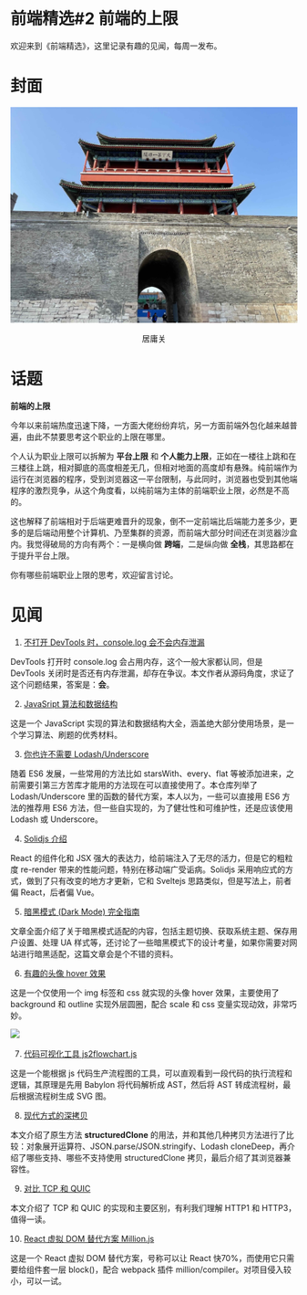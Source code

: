 # 前端精选#2 前端的上限

欢迎来到《前端精选》，这里记录有趣的见闻，每周一发布。

# 封面

![](../assets/居庸关.jpg)
<p align=center>居庸关</p>

# 话题

**前端的上限**

今年以来前端热度迅速下降，一方面大佬纷纷弃坑，另一方面前端外包化越来越普遍，由此不禁要思考这个职业的上限在哪里。

个人认为职业上限可以拆解为 **平台上限** 和 **个人能力上限**，正如在一楼往上跳和在三楼往上跳，相对脚底的高度相差无几，但相对地面的高度却有悬殊。纯前端作为运行在浏览器的程序，受到浏览器这一平台限制，与此同时，浏览器也受到其他端程序的激烈竞争，从这个角度看，以纯前端为主体的前端职业上限，必然是不高的。

这也解释了前端相对于后端更难晋升的现象，倒不一定前端比后端能力差多少，更多的是后端动用整个计算机、乃至集群的资源，而前端大部分时间还在浏览器沙盒内。我觉得破局的方向有两个：一是横向做 **跨端**，二是纵向做 **全栈**，其思路都在于提升平台上限。

你有哪些前端职业上限的思考，欢迎留言讨论。


# 见闻

1. [不打开 DevTools 时，console.log 会不会内存泄漏](https://blog.rexskz.info/getting-to-bottom-will-console-log-cause-memory-leak-when-devtools-is-off.html)

DevTools 打开时 console.log 会占用内存，这个一般大家都认同，但是 DevTools 关闭时是否还有内存泄漏，却存在争议。本文作者从源码角度，求证了这个问题结果，答案是：**会**。


2. [JavaSript 算法和数据结构](https://github.com/trekhleb/javascript-algorithms)

这是一个 JavaScript 实现的算法和数据结构大全，涵盖绝大部分使用场景，是一个学习算法、刷题的优秀材料。

3. [你也许不需要 Lodash/Underscore](https://github.com/you-dont-need/You-Dont-Need-Lodash-Underscore)

随着 ES6 发展，一些常用的方法比如 starsWith、every、flat 等被添加进来，之前需要引第三方苦库才能用的方法现在可以直接使用了。本仓库列举了 Lodash/Underscore 里的函数的替代方案，本人以为，一些可以直接用 ES6 方法的推荐用 ES6 方法，但一些自实现的，为了健壮性和可维护性，还是应该使用 Lodash 或 Underscore。

4. [Solidjs 介绍](https://www.loginradius.com/blog/engineering/guest-post/introduction-to-solidjs/)

React 的组件化和 JSX 强大的表达力，给前端注入了无尽的活力，但是它的粗粒度 re-render 带来的性能问题，特别在移动端广受诟病。Solidjs 采用响应式的方式，做到了只有改变的地方才更新，它和 Sveltejs 思路类似，但是写法上，前者偏 React，后者偏 Vue。


5. [暗黑模式 (Dark Mode) 完全指南](https://css-tricks.com/a-complete-guide-to-dark-mode-on-the-web/)

文章全面介绍了关于暗黑模式适配的内容，包括主题切换、获取系统主题、保存用户设置、处理 UA 样式等，还讨论了一些暗黑模式下的设计考量，如果你需要对网站进行暗黑适配，这篇文章会是个不错的资料。

6. [有趣的头像 hover 效果](https://css-tricks.com/a-fancy-hover-effect-for-your-avatar/)

这是一个仅使用一个 img 标签和 css 就实现的头像 hover 效果，主要使用了 background 和 outline 实现外层圆圈，配合 scale 和 css 变量实现动效，非常巧妙。

![](https://p6-juejin.byteimg.com/tos-cn-i-k3u1fbpfcp/d2306b28172f461ebbb400fc8a7fb844~tplv-k3u1fbpfcp-watermark.image)


7. [代码可视化工具 js2flowchart.js](https://bogdan-lyashenko.github.io/js-code-to-svg-flowchart/docs/live-editor/index.html)

这是一个能根据 js 代码生产流程图的工具，可以直观看到一段代码的执行流程和逻辑，其原理是先用 Babylon 将代码解析成 AST，然后将 AST 转成流程树，最后根据流程树生成 SVG 图。

8. [现代方式的深拷贝](https://www.builder.io/blog/structured-clone)

本文介绍了原生方法 **structuredClone** 的用法，并和其他几种拷贝方法进行了比较：对象展开运算符、JSON.parse/JSON.stringify、Lodash cloneDeep，再介绍了哪些支持、哪些不支持使用 structuredClone 拷贝，最后介绍了其浏览器兼容性。

9. [对比 TCP 和 QUIC](https://www.potaroo.net/ispcol/2022-11/quicvtcp.html)

本文介绍了 TCP 和 QUIC 的实现和主要区别，有利我们理解 HTTP1 和 HTTP3，值得一读。


10. [React 虚拟 DOM 替代方案 Million.js](https://million.dev/)

这是一个 React 虚拟 DOM 替代方案，号称可以让 React 快70%，而使用它只需要给组件套一层 block()，配合 webpack 插件 million/compiler。对项目侵入较小，可以一试。
